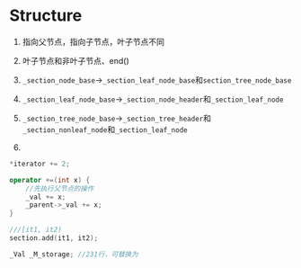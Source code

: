 # Structure

1. 指向父节点，指向子节点，叶子节点不同
2. 叶子节点和非叶子节点、end()
3. `_section_node_base`->`_section_leaf_node_base`和`section_tree_node_base`
4. `_section_leaf_node_base`->`_section_node_header`和`_section_leaf_node`
5. `_section_tree_node_base`->`_section_tree_header`和`_section_nonleaf_node`和`_section_leaf_node`

1. 

```c++
*iterator += 2;

operator +=(int x) {
    //先执行父节点的操作
	_val += x;
	_parent->_val += x;
}

///[it1, it2)
section.add(it1, it2);

_Val _M_storage; //231行，可替换为
```

